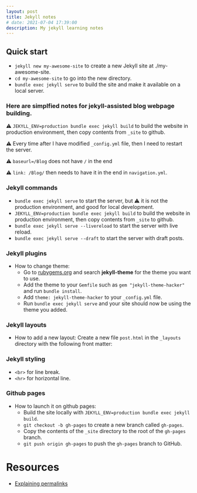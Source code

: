```yaml
---
layout: post
title: Jekyll notes
# date: 2021-07-04 17:39:00
description: My jekyll learning notes
---
```


## Quick start
- `jekyll new my-awesome-site` to create a new Jekyll site at ./my-awesome-site.
- `cd my-awesome-site` to go into the new directory.
- `bundle exec jekyll serve` to build the site and make it available on a local server.

### Here are simplfied notes for jekyll-assisted blog webpage building.

:warning: `JEKYLL_ENV=production bundle exec jekyll build` to build the website in production environment, then copy contents from `_site` to github.

:warning: Every time after I have modified `_config.yml` file, then I need to restart the server.

:warning: `baseurl=/Blog` does not have `/` in the end

:warning: `link: /Blog/` then needs to have it in the end in `navigation.yml`.


### Jekyll commands
- `bundle exec jekyll serve` to start the server, but :warning: it is not the production environment, and good for local development.
- `JEKYLL_ENV=production bundle exec jekyll build` to build the website in production environment, then copy contents from `_site` to github. 
- `bundle exec jekyll serve --livereload` to start the server with live reload.
- `bundle exec jekyll serve --draft` to start the server with draft posts.


### Jekyll plugins
- How to change theme: 
    * Go to [rubygems.org](https://rubygems.org/) and search **jekyll-theme** for the theme you want to use.
    * Add the theme to your `Gemfile` such as `gem "jekyll-theme-hacker"` and run `bundle install`.
    * Add `theme: jekyll-theme-hacker` to your `_config.yml` file.
    * Run `bundle exec jekyll serve` and your site should now be using the theme you added.

### Jekyll layouts
- How to add a new layout: Create a new file `post.html` in the `_layouts` directory with the following front matter:

### Jekyll styling
- `<br>` for line break. 
- `<hr>` for horizontal line.

### Github pages
- How to launch it on github pages: 
    * Build the site locally with `JEKYLL_ENV=production bundle exec jekyll build`.
    * `git checkout -b gh-pages` to create a new branch called `gh-pages`.
    * Copy the contents of the `_site` directory to the root of the `gh-pages` branch.
    * `git push origin gh-pages` to push the `gh-pages` branch to GitHub.

# Resources
- [Explaining permalinks](https://maximorlov.com/deploying-to-github-pages-dont-forget-to-fix-your-links/)

